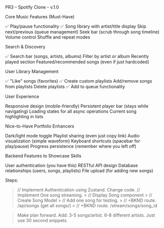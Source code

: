 PR3 – Spotify Clone - v.1.0

Core Music Features (Must-Have)

✅ Play/pause functionality
✅ Song library with artist/title display
Skip next/previous (queue management)
Seek bar (scrub through song timeline)
Volume control
Shuffle and repeat modes

Search & Discovery

✅ Search bar (songs, artists, albums)
Filter by artist or album
Recently played section
Featured/recommended songs (even if just hardcoded)

User Library Management

✅ "Like" songs (favorites)
✅ Create custom playlists
Add/remove songs from playlists
Delete playlists
✅ Add to queue functionality

User Experience

Responsive design (mobile-friendly)
Persistent player bar (stays while navigating)
Loading states for all async operations
Current song highlighting in lists

Nice-to-Have Portfolio Enhancers

Dark/light mode toggle
Playlist sharing (even just copy link)
Audio visualization (simple waveform)
Keyboard shortcuts (spacebar for play/pause)
Progress persistence (remember where you left off)

Backend Features to Showcase Skills

User authentication (you have this)
RESTful API design
Database relationships (users, songs, playlists)
File upload (for adding new songs)

Steps:
> // Implement Authentication using Zustand. Change code.
> // Implement One song streaming.
    > // Display Song component
    > // Create Song Model
    > // Add one song for testing.
    > // +BKND route. /api/songs (get all songs/)
    > // +BKND route. /stream/songs/song_id

> Make plan forward.
> Add: 3-5 songs/artist. 6-8 different artists. Just use 30 second snippets.


